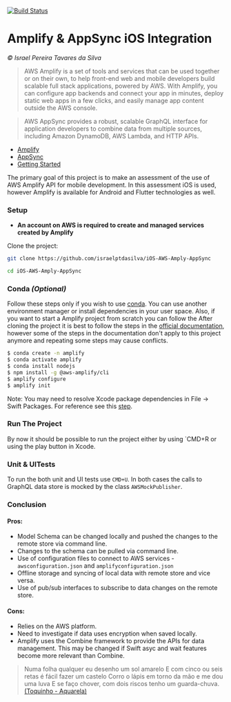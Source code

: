 [![Build Status](https://app.bitrise.io/app/709e892214e29a0b/status.svg?token=ED-l14v_4i6nwXj60rpYwg&branch=master)](https://app.bitrise.io/app/709e892214e29a0b)

# Amplify & AppSync iOS Integration

*© Israel Pereira Tavares da Silva*

> AWS Amplify is a set of tools and services that can be used together or on their own, to help front-end web and mobile developers build scalable full stack applications, powered by AWS. With Amplify, you can configure app backends and connect your app in minutes, deploy static web apps in a few clicks, and easily manage app content outside the AWS console.

> AWS AppSync provides a robust, scalable GraphQL interface for application developers to combine data from multiple sources, including Amazon DynamoDB, AWS Lambda, and HTTP APIs.

* [Amplify](https://aws.amazon.com/amplify/)
* [AppSync](https://docs.aws.amazon.com/appsync/latest/devguide/what-is-appsync.html)
* [Getting Started](https://docs.amplify.aws/start/getting-started/setup/q/integration/ios/)

The primary goal of this project is to make an assessment of the use of AWS Amplify API for mobile development. In this assessment iOS is used, however Amplify is available for Android and Flutter technologies as well.

### Setup

* **An account on AWS is required to create and managed services created by Amplify**

Clone the project:

```bash
git clone https://github.com/israelptdasilva/iOS-AWS-Amply-AppSync
```
```bash
cd iOS-AWS-Amply-AppSync
```

### Conda *(Optional)*
Follow these steps only if you wish to use [conda](https://docs.conda.io/en/latest/miniconda.html). You can use another environment manager or install dependencies in your user space. Also, if you want to start a Amplify project from scratch you can follow the After cloning the project it is best to follow the steps in the [official documentation](https://docs.amplify.aws/start/getting-started/setup/q/integration/ios/), however some of the steps in the documentation don't apply to this project anymore and repeating some steps may cause conflicts.

```bash
$ conda create -n amplify
$ conda activate amplify
$ conda install nodejs
$ npm install -g @aws-amplify/cli
$ amplify configure
$ amplify init
```
Note: You may need to resolve Xcode package dependencies in File -> Swift Packages. For reference see this [step](https://docs.amplify.aws/start/getting-started/setup/q/integration/ios/).

### Run The Project
By now it should be possible to run the project either by using `CMD+R or using the play button in Xcode.

### Unit & UITests
To run the both unit and UI tests use `CMD+U`. In both cases the calls to GraphQL data store is mocked by the class `AWSMockPublisher`.

### Conclusion

#### Pros:
* Model Schema can be changed locally and pushed the changes to the remote store via command line.
* Changes to the schema can be pulled via command line.
* Use of configuration files to connect to AWS services - `awsconfiguration.json` and `amplifyconfiguration.json`
* Offline storage and syncing of local data with remote store and vice versa.
* Use of pub/sub interfaces to subscribe to data changes on the remote store.

#### Cons:
* Relies on the AWS platform.
* Need to investigate if data uses encryption when saved locally.
* Amplify uses the Combine framework to provide the APIs for data management. This may be changed if Swift asyc and wait features become more relevant than Combine.

> Numa folha qualquer eu desenho um sol amarelo 
E com cinco ou seis retas é fácil fazer um castelo
Corro o lápis em torno da mão e me dou uma luva 
E se faço chover, com dois riscos tenho um guarda-chuva. [(Toquinho - Aquarela)](https://www.youtube.com/watch?v=xT8HIiFQ8Y0)
